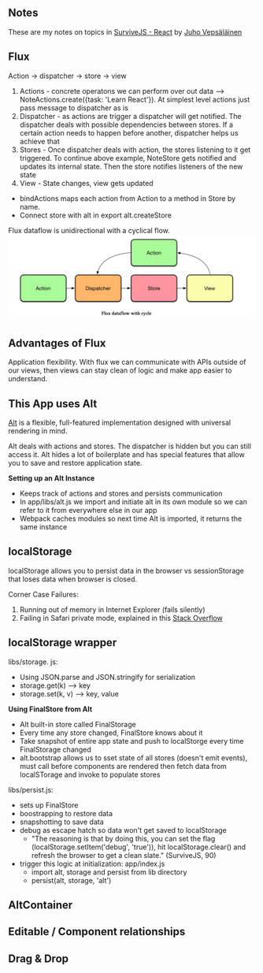 Notes
--

These are my notes on topics in [SurviveJS - React](https://github.com/survivejs/react) by [Juho Vepsäläinen](https://github.com/survivejs)

Flux
---

Action -> dispatcher -> store -> view

1. Actions - concrete operatons we can perform over out data --> NoteActions.create({task: 'Learn React'}). At simplest level actions just pass message to dispatcher as is
2. Dispatcher - as actions are trigger a dispatcher will get notified. The dispatcher deals with possible dependencies between stores. If a certain action needs to happen before another, dispatcher helps us achieve that
3. Stores - Once dispatcher deals with action, the stores listening to it get triggered. To continue above example, NoteStore gets notified and updates its internal state. Then the store notifies listeners of the new state
4. View - State changes, view gets updated

- bindActions maps each action from Action to a method in Store by name.
- Connect store with alt in export alt.createStore

Flux dataflow is unidirectional with a cyclical flow.
<img src="images/flux-data-flow.png" alt="Flux Data Flow Diagram" />

Advantages of Flux
-----
Application flexibility. With flux we can communicate with APIs outside of our views, then views can stay clean of logic and make app easier to understand.

This App uses Alt
-----
[Alt](alt.js.org) is a flexible, full-featured implementation designed with universal rendering in mind.

Alt deals with actions and stores. The dispatcher is hidden but you can still access it. Alt hides a lot of boilerplate and has special features that allow you to save and restore application state.

**Setting up an Alt Instance**
- Keeps track of actions and stores and persists communication
- In app/libs/alt.js we import and initiate alt in its own module so we can refer to it from everywhere else in our app
- Webpack caches modules so next time Alt is imported, it returns the same instance

localStorage
---
localStorage allows you to persist data in the browser vs sessionStorage that loses data when browser is closed.

Corner Case Failures:
1. Running out of memory in Internet Explorer (fails silently)
2. Failing in Safari private mode, explained in this [Stack Overflow](https://stackoverflow.com/questions/14555347/html5-localstorage-error-with-safari-quota-exceeded-err-dom-exception-22-an)

localStorage wrapper
-----
libs/storage. js:
- Using JSON.parse and JSON.stringify for serialization
- storage.get(k) --> key
- storage.set(k, v) --> key, value

**Using FinalStore from Alt**
- Alt built-in store called FinalStorage
- Every time any store changed, FinalStore knows about it
- Take snapshot of entire app state and push to localStorge every time FinalStorage changed
- alt.bootstrap allows us to sset state of all stores (doesn't emit events), must call before components are rendered then fetch data from localSTorage and invoke to populate stores

libs/persist.js:
- sets up FinalStore
- boostrapping to restore data
- snapshotting to save data
- debug as escape hatch so data won't get saved to localStorage
    - "The reasoning is that by doing this, you can set the flag (localStorage.setItem('debug', 'true')), hit localStorage.clear() and refresh the browser to get a clean slate." (SurviveJS, 90)
- trigger this logic at initialization: app/index.js
    - import alt, storage and persist from lib directory
    - persist(alt, storage, 'alt')

AltContainer
---

Editable / Component relationships
---

Drag & Drop
---
